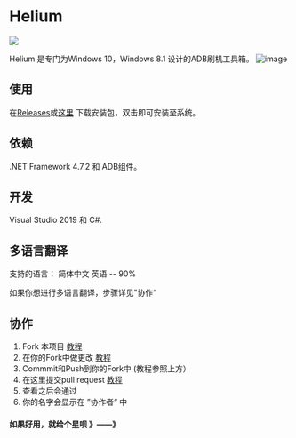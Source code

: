 

# Helium
[![](https://img.shields.io/badge/blog-@hello-world-404-blue.svg)](https://geshkii.xyz)

Helium 是专门为Windows 10，Windows 8.1 设计的ADB刷机工具箱。
![image](https://github.com/hello-world-404/Helium/blob/master/img/splash.png)

## 使用
在[Releases](https://github.com/hello-world-404/Helium/releases)或[这里](https://www.geshkii.xyz/geshkii) 下载安装包，双击即可安装至系统。

## 依赖
.NET Framework 4.7.2 和 ADB组件。

## 开发
Visual Studio 2019 和 C#.

## 多语言翻译
支持的语言：
简体中文
英语 -- 90%

如果你想进行多语言翻译，步骤详见"协作“


## 协作
1. Fork 本项目 [教程](https://docs.github.com/en/github/getting-started-with-github/fork-a-repo)
2. 在你的Fork中做更改 [教程](https://www.jianshu.com/p/2e1d551b8261)
3. Commmit和Push到你的Fork中 (教程参照上方）
4. 在这里提交pull request [教程](https://docs.github.com/en/github/collaborating-with-issues-and-pull-requests/creating-a-pull-request)
5. 查看之后会通过
6. 你的名字会显示在 ”协作者“ 中


#### 如果好用，就给个星呗 》——》



